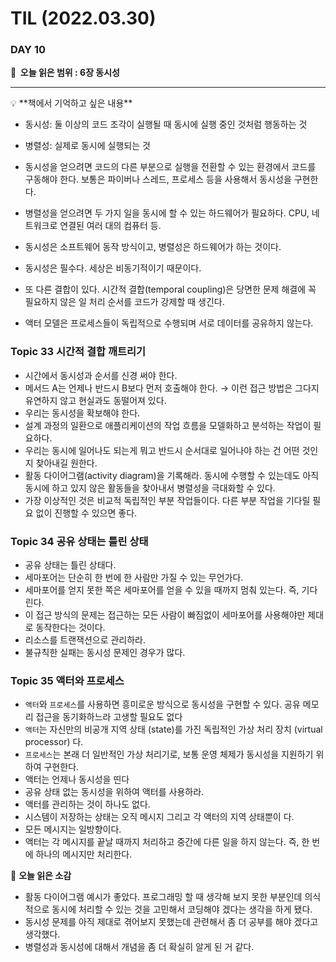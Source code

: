 # TIL (2022.03.30)

### DAY 10

**🔖  오늘 읽은 범위 : 6장 동시성**

---

<aside>
💡 **책에서 기억하고 싶은 내용**

</aside>

- 동시성: 둘 이상의 코드 조각이 실행될 때 동시에 실행 중인 것처럼 행동하는 것
- 병렬성: 실제로 동시에 실행되는 것

- 동시성을 얻으려면 코드의 다른 부분으로 실행을 전환할 수 있는 환경에서 코드를 구동해야 한다. 보통은 파이버나 스레드, 프로세스 등을 사용해서 동시성을 구현한다.
- 병렬성을 얻으려면 두 가지 일을 동시에 할 수 있는 하드웨어가 필요하다. CPU, 네트워크로 연결된 여러 대의 컴퓨터 등.
- 동시성은 소프트웨어 동작 방식이고, 병렬성은 하드웨어가 하는 것이다.

- 동시성은 필수다. 세상은 비동기적이기 때문이다.
- 또 다른 결합이 있다. 시간적 결합(temporal coupling)은 당면한 문제 해결에 꼭 필요하지 않은 일 처리 순서를 코드가 강제할 때 생긴다.

- 액터 모델은 프로세스들이 독립적으로 수행되며 서로 데이터를 공유하지 않는다.

### Topic 33 시간적 결합 깨트리기

- 시간에서 동시성과 순서를 신경 써야 한다.
- 메서드 A는 언제나 반드시 B보다 먼저 호출해야 한다. → 이런 접근 방법은 그다지 유연하지 않고 현실과도 동떨어져 있다.
- 우리는 동시성을 확보해야 한다.
- 설계 과정의 일환으로 애플리케이션의 작업 흐름을 모델화하고 분석하는 작업이 필요하다.
- 우리는 동시에 일어나도 되는게 뭐고 반드시 순서대로 일어나야 하는 건 어떤 것인지 찾아내길 원한다.
- 활동 다이어그램(activity diagram)을 기록해라. 동시에 수행할 수 있는데도 아직 동시에 하고 있지 않은 활동들을 찾아내서 병렬성을 극대화할 수 있다.
- 가장 이상적인 것은 비교적 독립적인 부분 작업들이다. 다른 부분 작업을 기다릴 필요 없이 진행할 수 있으면 좋다.

### Topic 34 공유 상태는 틀린 상태

- 공유 상태는 틀린 상태다.
- 세마포어는 단순히 한 번에 한 사람만 가질 수 있는 무언가다.
- 세마포어를 얻지 못한 쪽은 세마포어를 얻을 수 있을 때까지 멈춰 있는다. 즉, 기다린다.
- 이 접근 방식의 문제는 접근하는 모든 사람이 빠짐없이 세마포어를 사용해야만 제대로 동작한다는 것이다.
- 리소스를 트랜잭션으로 관리하라.
- 불규칙한 실패는 동시성 문제인 경우가 많다.

### Topic 35 액터와 프로세스

- `액터`와 `프로세스`를 사용하면 흥미로운 방식으로 동시성을 구현할 수 있다. 공유 메모리 접근을 동기화하느라 고생할 필요도 없다
- `액터`는 자신만의 비공개 지역 상태 (state)를 가진 독립적인 가상 처리 장치 (virtual processor) 다.
- `프로세스`는 본래 더 일반적인 가상 처리기로, 보통 운영 체제가 동시성을 지원하기 위하여 구현한다.
- 액터는 언제나 동시성을 띤다
- 공유 상태 없는 동시성을 위하여 액터를 사용하라.
- 액터를 관리하는 것이 하나도 없다.
- 시스템이 저장하는 상태는 오직 메시지 그리고 각 액터의 지역 상태뿐이
다.
- 모든 메시지는 일방향이다.
- 액터는 각 메시지를 끝날 때까지 처리하고 중간에 다른 일을 하지 않는다. 즉, 한 번에 하나의 메시지만 처리한다.

<aside>
  
  🤔  **오늘 읽은 소감**

</aside>

- 활동 다이어그램 예시가 좋았다. 프로그래밍 할 때 생각해 보지 못한 부분인데 의식적으로 동시에 처리할 수 있는 것을 고민해서 코딩해야 겠다는 생각을 하게 됐다.
- 동시성 문제를 아직 제대로 겪어보지 못했는데 관련해서 좀 더 공부를 해야 겠다고 생각했다.
- 병렬성과 동시성에 대해서 개념을 좀 더 확실히 알게 된 거 같다.
